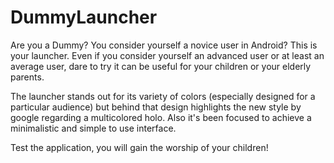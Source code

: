 DummyLauncher
=============

Are you a Dummy? You consider yourself a novice user in Android? This is your launcher. Even if you consider yourself an advanced user or at least an average user, dare to try it can be useful for your children or your elderly parents.

The launcher stands out for its variety of colors (especially designed for a particular audience) but behind that design highlights the new style by google regarding a multicolored holo. Also it's been focused to achieve a minimalistic and simple to use interface.

Test the application, you will gain the worship of your children! 

